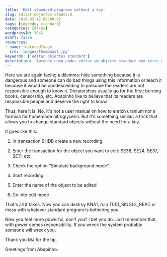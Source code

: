 ```yaml
---
title: 'Edit standard programs without a key'
slug: editar-objectos-standard
date: 2018-02-12 09:00:22
tags: [segredo, standard]
categories: [dicas]
wordpressId: 3942
draft: false
resources:
- name: featuredImage
  src: 'images/thumbnail.jpg'
keywords: ['editar objectos standard']
description: 'Aprende como podes editar um objecto standard sem teres de pedir a chave de acesso. Ainda por cima é fácil de fazer. Espero que nunca apliques o que aqui vais aprender.'
---
```

Here we are again facing a dilemma: hide something because it is dangerous and someone can do bad things using this information or teach it because it would be condescending to presume the readers are not responsible enough to know it. Dictatorships usually go for the first: burning books, censorship, etc. Abapinho like to believe that its readers are responsible people and deserve the right to know.

Thus, here it is. No, it's not a user manual on how to enrich uranium nor a formula for homemade nitroglycerin. But it's something similar: a trick that allows you to change standard objects without the need for a key.

<!--more-->

It goes like this:

  1. In transaction SHDB create a new recording

  2. Enter the transaction for the object you want to edit: SE38, SE24, SE37, SE11, etc.

  3. Check the option "Simulate background mode"

  4. Start recording

  5. Enter the name of the object to be edited

  6. Go into edit mode

That's all it takes. Now you can destroy KNA1, ruin T001_SINGLE_READ or mess with whatever standard program is bothering you.

Now you feel more powerful, don't you? I bet you do. Just remember that, with power comes responsibility. If you wreck the system probably someone will wreck you.

Thank you MJ for the tip.

Greetings from Abapinho.
